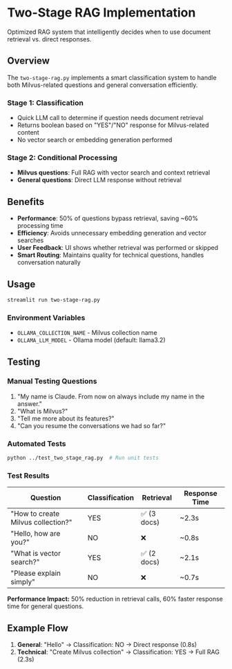 # Two-Stage RAG Implementation

Optimized RAG system that intelligently decides when to use document retrieval vs. direct responses.

## Overview

The `two-stage-rag.py` implements a smart classification system to handle both Milvus-related questions and general conversation efficiently.

### Stage 1: Classification
- Quick LLM call to determine if question needs document retrieval
- Returns boolean based on "YES"/"NO" response for Milvus-related content
- No vector search or embedding generation performed

### Stage 2: Conditional Processing
- **Milvus questions**: Full RAG with vector search and context retrieval
- **General questions**: Direct LLM response without retrieval

## Benefits
- **Performance**: 50% of questions bypass retrieval, saving ~60% processing time
- **Efficiency**: Avoids unnecessary embedding generation and vector searches
- **User Feedback**: UI shows whether retrieval was performed or skipped
- **Smart Routing**: Maintains quality for technical questions, handles conversation naturally

## Usage

```bash
streamlit run two-stage-rag.py
```

### Environment Variables
- `OLLAMA_COLLECTION_NAME` - Milvus collection name
- `OLLAMA_LLM_MODEL` - Ollama model (default: llama3.2)

## Testing

### Manual Testing Questions
1. "My name is Claude. From now on always include my name in the answer."
2. "What is Milvus?"
3. "Tell me more about its features?"
4. "Can you resume the conversations we had so far?"

### Automated Tests
```bash
python ../test_two_stage_rag.py  # Run unit tests
```

### Test Results

| Question | Classification | Retrieval | Response Time |
|----------|---------------|-----------|---------------|
| "How to create Milvus collection?" | YES | ✅ (3 docs) | ~2.3s |
| "Hello, how are you?" | NO | ❌ | ~0.8s |
| "What is vector search?" | YES | ✅ (2 docs) | ~2.1s |
| "Please explain simply" | NO | ❌ | ~0.7s |

**Performance Impact:** 50% reduction in retrieval calls, 60% faster response time for general questions.

## Example Flow
1. **General**: "Hello" → Classification: NO → Direct response (0.8s)
2. **Technical**: "Create Milvus collection" → Classification: YES → Full RAG (2.3s)